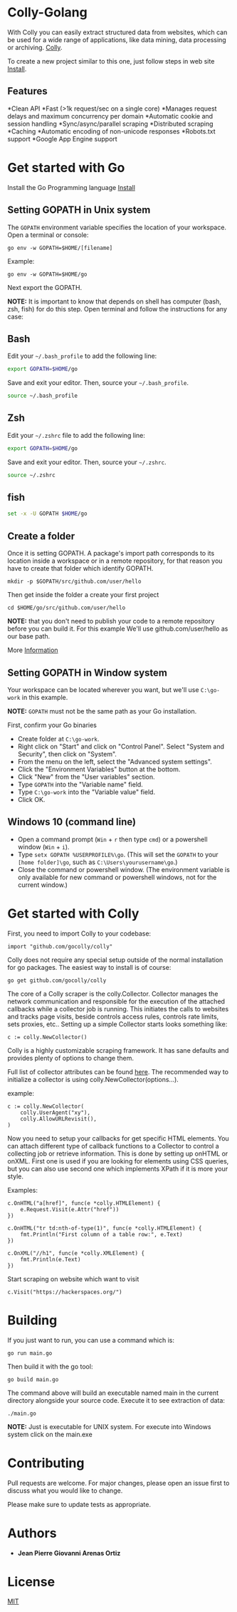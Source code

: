# Colly-Golang

With Colly you can easily extract structured data from websites, which can be used for a wide range of applications, like data mining, data processing or archiving. [Colly](http://go-colly.org/).

To create a new project similar to this one, just follow steps in web site [Install](http://go-colly.org/docs/introduction/install/).

## Features

*Clean API
*Fast (>1k request/sec on a single core)
*Manages request delays and maximum concurrency per domain
*Automatic cookie and session handling
*Sync/async/parallel scraping
*Distributed scraping
*Caching
*Automatic encoding of non-unicode responses
*Robots.txt support
*Google App Engine support


# Get started with Go

Install the Go Programming language [Install](https://golang.org/)

## Setting GOPATH in Unix system 

The `GOPATH` environment variable specifies the location of your workspace. Open a terminal or console:

```
go env -w GOPATH=$HOME/[filename]
```

Example:

```
go env -w GOPATH=$HOME/go
```

Next export the GOPATH. 

__NOTE:__  It is important to know that depends on shell has computer (bash, zsh, fish) for do this step. Open terminal and follow the instructions for any case:

## Bash

Edit your `~/.bash_profile` to add the following line:

```bash
export GOPATH=$HOME/go
```

Save and exit your editor. Then, source your `~/.bash_profile`.
```bash
source ~/.bash_profile
```

## Zsh

Edit your `~/.zshrc` file to add the following line:

```bash
export GOPATH=$HOME/go
```
Save and exit your editor. Then, source your `~/.zshrc`.
```bash
source ~/.zshrc
```

## fish

```bash
set -x -U GOPATH $HOME/go
```

## Create a folder

Once it is setting GOPATH. A package's import path corresponds to its location inside a workspace or in a remote repository, for that reason you have to create that folder which identify GOPATH.

```
mkdir -p $GOPATH/src/github.com/user/hello
```

Then get inside the folder a create your first project

```
cd $HOME/go/src/github.com/user/hello
```

__NOTE:__ that you don't need to publish your code to a remote repository before you can build it. For this example We'll use github.com/user/hello as our base path. 

More [Information](https://golang.org/doc/gopath_code.html)


## Setting GOPATH in Window system

Your workspace can be located wherever you want,
but we'll use `C:\go-work` in this example.

__NOTE:__ `GOPATH` must not be the same path as your Go installation.

First, confirm your Go binaries

* Create folder at `C:\go-work`.
* Right click on "Start" and click on "Control Panel". Select "System and Security", then click on "System".
* From the menu on the left, select the "Advanced system settings".
* Click the "Environment Variables" button at the bottom.
* Click "New" from the "User variables" section.
* Type `GOPATH` into the "Variable name" field.
* Type `C:\go-work` into the "Variable value" field.
* Click OK.

## Windows 10 (command line)
* Open a command prompt (`Win` + `r` then type `cmd`) or a powershell window (`Win` + `i`).
* Type `setx GOPATH %USERPROFILE%\go`. (This will set the `GOPATH` to your `[home folder]\go`, such as `C:\Users\yourusername\go`.)
* Close the command or powershell window. (The environment variable is only available for new command or powershell windows, not for the current window.)

# Get started with Colly

First, you need to import Colly to your codebase:

```
import "github.com/gocolly/colly"
```

Colly does not require any special setup outside of the normal installation for go packages. The easiest way to install is of course:

```
go get github.com/gocolly/colly
```
 
The core of a Colly scraper is the colly.Collector. Collector manages the network communication and responsible for the execution of the attached callbacks while a collector job is running. This initiates the calls to websites and tracks page visits, beside controls access rules, controls rate limits, sets proxies, etc.. Setting up a simple Collector starts looks something like:

```
c := colly.NewCollector()
```

Colly is a highly customizable scraping framework. It has sane defaults and provides plenty of options to change them.

Full list of collector attributes can be found [here](https://godoc.org/github.com/gocolly/colly#Collector). The recommended way to initialize a collector is using colly.NewCollector(options...).

example:

```
c := colly.NewCollector(
	colly.UserAgent("xy"),
	colly.AllowURLRevisit(),
)
```


Now you need to setup your callbacks for get specific HTML elements. You can attach different type of callback functions to a Collector to control a collecting job or retrieve information. This is done by setting up onHTML or onXML. First one is used if you are looking for elements using CSS queries, but you can also use second one which implements XPath if it is more your style.


Examples:

```
c.OnHTML("a[href]", func(e *colly.HTMLElement) {
    e.Request.Visit(e.Attr("href"))
})
```

```
c.OnHTML("tr td:nth-of-type(1)", func(e *colly.HTMLElement) {
    fmt.Println("First column of a table row:", e.Text)
})
```

```
c.OnXML("//h1", func(e *colly.XMLElement) {
    fmt.Println(e.Text)
})
```

Start scraping on website which want to visit

```	
c.Visit("https://hackerspaces.org/")
```

# Building

If you just want to run, you can use a command which is:

```	
go run main.go
```

Then build it with the go tool: 

```	
go build main.go
```

The command above will build an executable named main in the current directory alongside your source code. Execute it to see extraction of data:

```	
./main.go
```

__NOTE:__ Just is executable for UNIX system. For execute into Windows system click on the main.exe

# Contributing
Pull requests are welcome. For major changes, please open an issue first to discuss what you would like to change.

Please make sure to update tests as appropriate.


# Authors
* **Jean Pierre Giovanni Arenas Ortiz** 

# License
[MIT](https://choosealicense.com/licenses/mit/)
